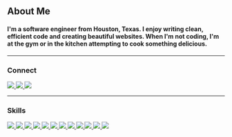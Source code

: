 <h2>About Me</h2>
<h4>I'm a software engineer from Houston, Texas. I enjoy writing clean, efficient code and creating beautiful websites. When I'm not coding, I'm at the gym or in the kitchen attempting to cook something delicious.</h4>
<hr>

<h3>Connect</h3>
<a href="https://patrick-sison.netlify.app/"><img src="https://img.shields.io/badge/-Personal_Website-000000?style=flat-square&logo=Coderwall&logoColor=white"/>  </a>
<a href="https://www.linkedin.com/in/patrick-a-sison/"><img src="https://img.shields.io/badge/-LinkedIn-0077B5?style=flat-square&logo=LinkedIn&logoColor=white"/>  </a>
<a href="mailto: patrickasison@gmail.com"><img src="https://img.shields.io/badge/-Gmail-D14836?style=flat-square&logo=Gmail&logoColor=white"/>  </a>
<hr>

<h3>Skills</h3>
<a href="#"><img src="https://img.shields.io/badge/-HTML5-E34F26?style=flat-square&logo=html5&logoColor=white" />  </a>
<a href="#"><img src="https://img.shields.io/badge/-CSS3-1572B6?style=flat-square&logo=css3" />  </a>
<a href="#"><img src="https://img.shields.io/badge/-JavaScript-F7DF1E?style=flat-square&logo=javascript&logoColor=black" />  </a>
<a href="#"><img src="https://img.shields.io/badge/-React-61DAFB?style=flat-square&logo=React&logoColor=black" />  </a>
<a href="#"><img src="https://img.shields.io/badge/-NodeJS-339933?style=flat-square&logo=Node.js&logoColor=white" />  </a>
<a href="#"><img src="https://img.shields.io/badge/-Express.js-404D59?style=flat-square&for-the-badge" />  </a>
<a href="#"><img src="https://img.shields.io/badge/-MongoDB-white?style=flat-square&logo=mongodb" />  </a>
<a href="#"><img src="https://img.shields.io/badge/-Python3-3776AB?style=flat-square&logo=Python&logoColor=white" />  </a>
<a href="#"><img src="https://img.shields.io/badge/-Django-092E20?style=flat-square&logo=django" />  </a>
<a href="#"><img src="https://img.shields.io/badge/-PostgreSQL-336791?style=flat-square&logo=postgresql" />  </a>
<a href="#"><img src="https://img.shields.io/badge/-Bootstrap-563D7C?style=flat-square&logo=bootstrap" />  </a>
<a href="#"><img src="https://img.shields.io/badge/-Material_UI-0081CB?style=flat-square&logo=material-ui" />  </a>
